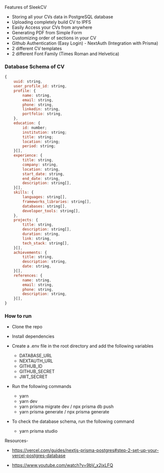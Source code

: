 Features of SleekCV

- Storing all your CVs data in PostgreSQL database
- Uploading completely build CV to IPFS
- Easily Access your CVs from anywhere
- Generating PDF from Simple Form
- Customizing order of sections in your CV
- Github Authentication (Easy Login) - NextAuth (Integration with Prisma)
- 2 different CV templates
- 2 different Font Family (Times Roman and Helvetica)

### Database Schema of CV

```js
{
    uuid: string,
    user_profile_id: string,
    profile: {
        name: string,
        email: string,
        phone: string,
        linkedin: string,
        portfolio: string,
    },
    education: {
        id: number;
        institution: string;
        title: string;
        location: string;
        period: string;
    }[],
    experience: {
        title: string,
        company: string,
        location: string,
        start_date: string,
        end_date: string,
        description: string[],
    }[],
    skills: {
        languages: string[],
        frameworks_libraries: string[],
        databases: string[],
        developer_tools: string[],
    },
    projects: {
        title: string,
        description: string[],
        duration: string,
        link: string,
        tech_stack: string[],
    }[],
    achievements: {
        title: string,
        description: string,
        date: string,
    }[],
    references: {
        name: string,
        email: string,
        phone: string,
        description: string,
    }[],
}
```

### How to run

- Clone the repo
- Install dependencies
- Create a .env file in the root directory and add the following variables

  - DATABASE_URL
  - NEXTAUTH_URL
  - GITHUB_ID
  - GITHUB_SECRET
  - JWT_SECRET

- Run the following commands

  - yarn
  - yarn dev
  - yarn prisma migrate dev / npx prisma db push
  - yarn prisma generate / npx prisma generate

- To check the database schema, run the following command
  - yarn prisma studio

Resources-

- https://vercel.com/guides/nextjs-prisma-postgres#step-2-set-up-your-vercel-postgres-database

- https://www.youtube.com/watch?v=9bV_x2jxLFQ
